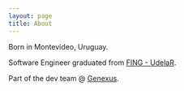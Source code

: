 ```yaml
---
layout: page
title: About
---
```


Born in Montevideo, Uruguay.

Software Engineer graduated from [FING - UdelaR](http://www.universidad.edu.uy).

Part of the dev team @ [Genexus](http://www.genexus.com).
